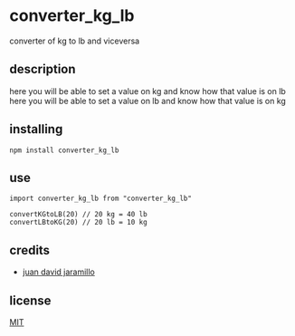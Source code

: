 # converter_kg_lb

converter of kg to lb and viceversa

## description
here you will be able to set a value on kg and know how that value is on lb 
here you will be able to set a value on lb and know how that value is on kg

## installing

```
npm install converter_kg_lb
```

## use

```
import converter_kg_lb from "converter_kg_lb"

convertKGtoLB(20) // 20 kg = 40 lb
convertLBtoKG(20) // 20 lb = 10 kg
```

## credits

- [juan david jaramillo](https://twitter.com/juandajrm)

## license
[MIT](https://opensource.org/licenses/MIT)
